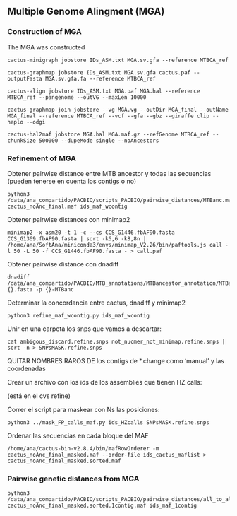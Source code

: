 ## Multiple Genome Alingment (MGA)
### Construction of MGA

The MGA was constructed 
```
cactus-minigraph jobstore IDs_ASM.txt MGA.sv.gfa --reference MTBCA_ref

cactus-graphmap jobstore IDs_ASM.txt MGA.sv.gfa cactus.paf --outputFasta MGA.sv.gfa.fa --reference MTBCA_ref

cactus-align jobstore IDs_ASM.txt MGA.paf MGA.hal --reference MTBCA_ref --pangenome --outVG --maxLen 10000

cactus-graphmap-join jobstore --vg MGA.vg --outDir MGA_final --outName MGA_final --reference MTBCA_ref --vcf --gfa --gbz --giraffe clip --haplo --odgi

cactus-hal2maf jobstore MGA.hal MGA.maf.gz --refGenome MTBCA_ref --chunkSize 500000 --dupeMode single --noAncestors
```


### Refinement of MGA

Obtener pairwise distance entre MTB ancestor y todas las secuencias (pueden tenerse en cuenta los contigs o no)
```
python3 /data/ana_compartido/PACBIO/scripts_PACBIO/pairwise_distances/MTBanc.maf.pairwise.multiprocess.py cactus_noAnc_final.maf ids_maf_wcontig
```
Obtener pairwise distances con minimap2

```
minimap2 -x asm20 -t 1 -c --cs CCS_G1446.fbAF90.fasta CCS_G1369.fbAF90.fasta | sort -k6,6 -k8,8n | /home/ana/SoftAna/miniconda3/envs/minimap_V2.26/bin/paftools.js call -l 50 -L 50 -f CCS_G1446.fbAF90.fasta - > call.paf

```

Obtener pairwise distance con dnadiff

```
dnadiff /data/ana_compartido/PACBIO/MTB_annotations/MTBancestor_annotation/MTBancestor.fna {}.fasta -p {}-MTBanc
```

Determinar la concordancia entre cactus, dnadiff y minimap2
```
python3 refine_maf_wcontig.py ids_maf_wcontig
```
Unir en una carpeta los snps que vamos a descartar:
```
cat ambigous_discard.refine.snps not_nucmer_not_minimap.refine.snps | sort -n > SNPsMASK.refine.snps
```
QUITAR NOMBRES RAROS DE los contigs de *.change como ‘manual’ y las coordenadas

Crear un archivo con los ids de los assemblies que tienen HZ calls:

(está en el cvs refine)

Correr el script para maskear con Ns las posiciones:
```
python3 ../mask_FP_calls_maf.py ids_HZcalls SNPsMASK.refine.snps
```
Ordenar las secuencias en cada bloque del MAF
```
/home/ana/cactus-bin-v2.8.4/bin/mafRowOrderer -m cactus_noAnc_final_masked.maf --order-file ids_cactus_maflist > cactus_noAnc_final_masked.sorted.maf
```


### Pairwise genetic distances from MGA

```
python3 /data/ana_compartido/PACBIO/scripts_PACBIO/pairwise_distances/all_to_all.mafmasked.pairwise.multiprocess.py cactus_noAnc_final_masked.sorted.1contig.maf ids_maf_1contig
```
